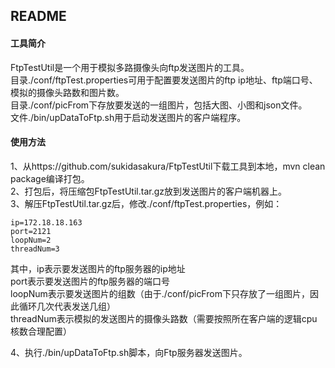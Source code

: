 ## README

#### 工具简介
FtpTestUtil是一个用于模拟多路摄像头向ftp发送图片的工具。  
目录./conf/ftpTest.properties可用于配置要发送图片的ftp ip地址、ftp端口号、模拟的摄像头路数和图片数。  
目录./conf/picFrom下存放要发送的一组图片，包括大图、小图和json文件。  
文件./bin/upDataToFtp.sh用于启动发送图片的客户端程序。

#### 使用方法
1、从https://github.com/sukidasakura/FtpTestUtil下载工具到本地，mvn clean package编译打包。  
2、打包后，将压缩包FtpTestUtil.tar.gz放到发送图片的客户端机器上。  
3、解压FtpTestUtil.tar.gz后，修改./conf/ftpTest.properties，例如：  
```
ip=172.18.18.163  
port=2121  
loopNum=2  
threadNum=3  
```
其中，ip表示要发送图片的ftp服务器的ip地址  
port表示要发送图片的ftp服务器的端口号  
loopNum表示要发送图片的组数（由于./conf/picFrom下只存放了一组图片，因此循环几次代表发送几组）  
threadNum表示模拟的发送图片的摄像头路数（需要按照所在客户端的逻辑cpu核数合理配置）

4、执行./bin/upDataToFtp.sh脚本，向Ftp服务器发送图片。